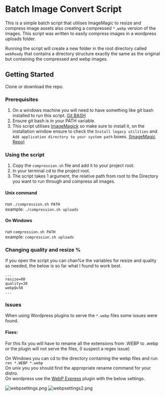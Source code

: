 # Batch Image Convert Script
This is a simple batch script that utilises ImageMagic to resize and compress image assets also creating a compressed `*.webp` version of the images.
This script was written to easily compress images in a wordpress uploads folder.<br>

Running the script will create a new folder in the root directory called `webReady` that contains a directory structure exactly the same as the original but containing the compressed and webp images.
## Getting Started
Clone or download the repo.
### Prerequisites
1. On a windows machine you will need to have something like git bash installed to run this script. [Git BASH](https://gitforwindows.org/)
2. Ensure git bash is in your PATH variable. 
3. This script utilises [ImageMagick](https://www.imagemagick.org/) so make sure to install it, on the installation window ensure to check the `Install legacy utilities` and `Add application directory to your system path` boxes. [(ImageMagic Repo)](https://github.com/ImageMagick/ImageMagick)

### Using the script
1. Copy the `compression.sh` file and add it to your project root.
2. In your terminal cd to the project root. 
3. The script takes 1 argument, the relative path from root to the Directory you want to run through and compress all images.

#### Unix command
run `./compression.sh PATH` <br>
example: `./compression.sh uploads`
#### On Windows
run `compression.sh PATH` <br>
example: `compression.sh uploads`

### Changing quality and resize %
if you open the script you can chan%e the variables for resize and quality as needed, the below is so far what I found to work best. 
```
...
resize=80
quality=30
webpQ=50
...
```

### Issues
When using Wordpress plugins to serve the `*.webp` files some issues were found.
#### Fixes:
For this fix you will have to rename all the extensions from .WEBP to .webp or the plugin will not serve the files, (I suspect a regex issue)

On Windows you can cd to the directory containing the webp files and run `ren *.WEBP *.webp` <br>
On unix you you should find the appropriate rename command for your distro. <br>
On wordpress use the [WebP Express](https://wordpress.org/plugins/webp-express) plugin with the below settings. <br>
 
![webpsettings.png](https://pichub.site/images/2019/02/27/webpsettings.png)
![webpsettings2.png](https://pichub.site/images/2019/02/27/webpsettings2.png)
